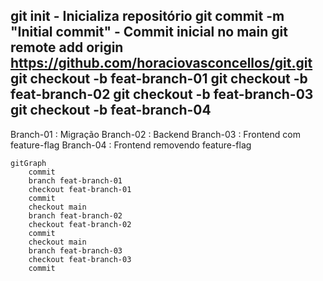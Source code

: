 git init - Inicializa repositório
git commit -m "Initial commit" - Commit inicial no main
git remote add origin https://github.com/horaciovasconcellos/git.git
git checkout -b feat-branch-01
git checkout -b feat-branch-02
git checkout -b feat-branch-03
git checkout -b feat-branch-04
---
Branch-01 : Migração
Branch-02 : Backend
Branch-03 : Frontend com feature-flag
Branch-04 : Frontend removendo feature-flag

```mermaid
gitGraph
    commit
    branch feat-branch-01
    checkout feat-branch-01
    commit
    checkout main
    branch feat-branch-02
    checkout feat-branch-02
    commit
    checkout main
    branch feat-branch-03
    checkout feat-branch-03
    commit
````
